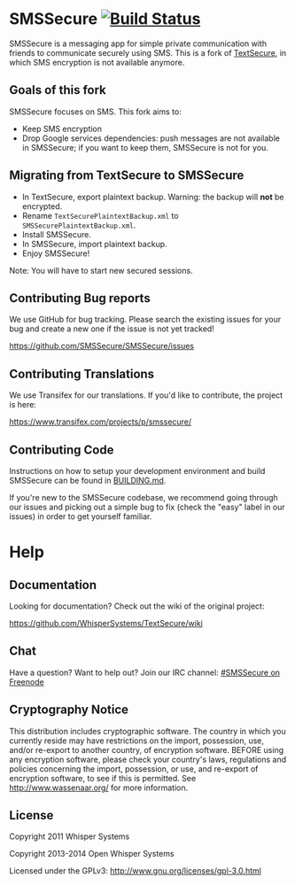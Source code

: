 # SMSSecure [![Build Status](https://travis-ci.org/SMSSecure/SMSSecure.svg?branch=master)](https://travis-ci.org/SMSSecure/SMSSecure)

SMSSecure is a messaging app for simple private communication with friends to communicate securely using SMS. This is a fork of [TextSecure](https://github.com/WhisperSystems/TextSecure), in which SMS encryption is not available anymore.

## Goals of this fork

SMSSecure focuses on SMS. This fork aims to:

* Keep SMS encryption
* Drop Google services dependencies: push messages are not available in SMSSecure; if you want to keep them, SMSSecure is not for you.

## Migrating from TextSecure to SMSSecure

* In TextSecure, export plaintext backup. Warning: the backup will **not** be encrypted.
* Rename `TextSecurePlaintextBackup.xml` to `SMSSecurePlaintextBackup.xml`.
* Install SMSSecure.
* In SMSSecure, import plaintext backup.
* Enjoy SMSSecure!

Note: You will have to start new secured sessions.

## Contributing Bug reports
We use GitHub for bug tracking. Please search the existing issues for your bug and create a new one if the issue is not yet tracked!

https://github.com/SMSSecure/SMSSecure/issues

## Contributing Translations
We use Transifex for our translations. If you'd like to contribute, the project is here:

https://www.transifex.com/projects/p/smssecure/

## Contributing Code
Instructions on how to setup your development environment and build SMSSecure can be found in  [BUILDING.md](https://github.com/SMSSecure/SMSSecure/blob/master/BUILDING.md).

If you're new to the SMSSecure codebase, we recommend going through our issues and picking out a simple bug to fix (check the "easy" label in our issues) in order to get yourself familiar.

Help
====
## Documentation
Looking for documentation? Check out the wiki of the original project:

https://github.com/WhisperSystems/TextSecure/wiki

## Chat
Have a question? Want to help out? Join our IRC channel: [#SMSSecure on Freenode](http://webchat.freenode.net/?channels=SMSSecure)

## Cryptography Notice

This distribution includes cryptographic software. The country in which you currently reside may have restrictions on the import, possession, use, and/or re-export to another country, of encryption software.
BEFORE using any encryption software, please check your country's laws, regulations and policies concerning the import, possession, or use, and re-export of encryption software, to see if this is permitted.
See <http://www.wassenaar.org/> for more information.

## License

Copyright 2011 Whisper Systems

Copyright 2013-2014 Open Whisper Systems

Licensed under the GPLv3: http://www.gnu.org/licenses/gpl-3.0.html
